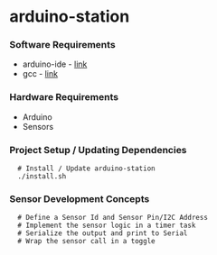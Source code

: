 # arduino-station

### Software Requirements

- arduino-ide - [link](https://www.arduino.cc/en/software)
- gcc - [link](https://www.mingw-w64.org/downloads/)

### Hardware Requirements

- Arduino
- Sensors

### Project Setup / Updating Dependencies

```
  # Install / Update arduino-station
  ./install.sh
```

### Sensor Development Concepts

```
  # Define a Sensor Id and Sensor Pin/I2C Address
  # Implement the sensor logic in a timer task
  # Serialize the output and print to Serial
  # Wrap the sensor call in a toggle
```
